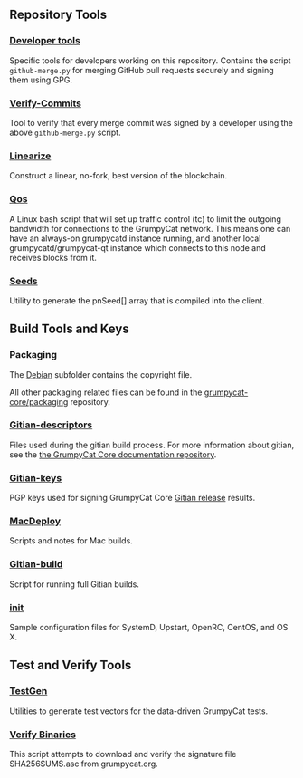 Repository Tools
---------------------

### [Developer tools](/contrib/devtools) ###
Specific tools for developers working on this repository.
Contains the script `github-merge.py` for merging GitHub pull requests securely and signing them using GPG.

### [Verify-Commits](/contrib/verify-commits) ###
Tool to verify that every merge commit was signed by a developer using the above `github-merge.py` script.

### [Linearize](/contrib/linearize) ###
Construct a linear, no-fork, best version of the blockchain.

### [Qos](/contrib/qos) ###

A Linux bash script that will set up traffic control (tc) to limit the outgoing bandwidth for connections to the GrumpyCat network. This means one can have an always-on grumpycatd instance running, and another local grumpycatd/grumpycat-qt instance which connects to this node and receives blocks from it.

### [Seeds](/contrib/seeds) ###
Utility to generate the pnSeed[] array that is compiled into the client.

Build Tools and Keys
---------------------

### Packaging ###
The [Debian](/contrib/debian) subfolder contains the copyright file.

All other packaging related files can be found in the [grumpycat-core/packaging](https://github.com/grumpycat-core/packaging) repository.

### [Gitian-descriptors](/contrib/gitian-descriptors) ###
Files used during the gitian build process. For more information about gitian, see the [the GrumpyCat Core documentation repository](https://github.com/grumpycat-core/docs).

### [Gitian-keys](/contrib/gitian-keys)
PGP keys used for signing GrumpyCat Core [Gitian release](/doc/release-process.md) results.

### [MacDeploy](/contrib/macdeploy) ###
Scripts and notes for Mac builds. 

### [Gitian-build](/contrib/gitian-build.py) ###
Script for running full Gitian builds.

### [init](/contrib/init) ###
Sample configuration files for SystemD, Upstart, OpenRC, CentOS, and OS X.

Test and Verify Tools 
---------------------

### [TestGen](/contrib/testgen) ###
Utilities to generate test vectors for the data-driven GrumpyCat tests.

### [Verify Binaries](/contrib/verifybinaries) ###
This script attempts to download and verify the signature file SHA256SUMS.asc from grumpycat.org.
